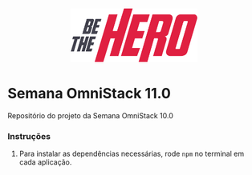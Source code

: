 <h1 align="center">
  <img alt="BeTheHero" title="#BeTheHero" src="./logo.svg" width="50%" />
</h1>

# Semana OmniStack 11.0

Repositório do projeto da Semana OmniStack 10.0

### Instruções
  1. Para instalar as dependências necessárias, rode `npm` no terminal em cada aplicação.
